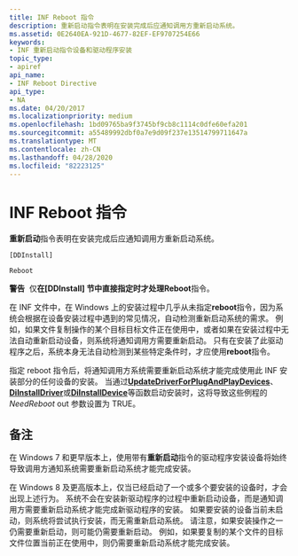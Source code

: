 ```yaml
---
title: INF Reboot 指令
description: 重新启动指令表明在安装完成后应通知调用方重新启动系统。
ms.assetid: 0E2640EA-921D-4677-82EF-EF9707254E66
keywords:
- INF 重新启动指令设备和驱动程序安装
topic_type:
- apiref
api_name:
- INF Reboot Directive
api_type:
- NA
ms.date: 04/20/2017
ms.localizationpriority: medium
ms.openlocfilehash: 1bd09765ba9f3745bf9cb8c1114c0dfe60efa201
ms.sourcegitcommit: a55489992dbf0a7e9d09f237e13514799711647a
ms.translationtype: MT
ms.contentlocale: zh-CN
ms.lasthandoff: 04/28/2020
ms.locfileid: "82223125"
---
```

# <a name="inf-reboot-directive"></a>INF Reboot 指令

**重新启动**指令表明在安装完成后应通知调用方重新启动系统。

```inf
[DDInstall]
  
Reboot
```

**警告**  仅**在\[DDInstall\] **节中直接指定时才处理**Reboot**指令。

 

在 INF 文件中，在 Windows 上的安装过程中几乎从未指定**reboot**指令，因为系统会根据在设备安装过程中遇到的常见情况，自动检测重新启动系统的需求。 例如，如果文件复制操作的某个目标目标文件正在使用中，或者如果在安装过程中无法自动重新启动设备，则系统将通知调用方需要重新启动。 只有在安装了此驱动程序之后，系统本身无法自动检测到某些特定条件时，才应使用**reboot**指令。

指定 reboot 指令后，将通知调用方系统需要重新启动系统才能完成使用此 INF 安装部分的任何设备的安装。 当通过[**UpdateDriverForPlugAndPlayDevices**](https://docs.microsoft.com/windows/desktop/api/newdev/nf-newdev-updatedriverforplugandplaydevicesa)、 [**DiInstallDriver**](https://docs.microsoft.com/windows/desktop/api/newdev/nf-newdev-diinstalldrivera)或[**DiInstallDevice**](https://docs.microsoft.com/windows/desktop/api/newdev/nf-newdev-diinstalldevice)等函数启动安装时，这将导致这些例程的*NeedReboot* out 参数设置为 TRUE。

<a name="remarks"></a>备注
-------

在 Windows 7 和更早版本上，使用带有**重新启动**指令的驱动程序安装设备将始终导致调用方通知系统需要重新启动系统才能完成安装。

在 Windows 8 及更高版本上，仅当已经启动了一个或多个要安装的设备时，才会出现上述行为。 系统不会在安装新驱动程序的过程中重新启动设备，而是通知调用方需要重新启动系统才能完成新驱动程序的安装。 如果要安装的设备当前未启动，则系统将尝试执行安装，而无需重新启动系统。 请注意，如果安装操作之一仍需要重新启动，则可能仍需要重新启动。 例如，如果要复制的某个文件的目标文件位置当前正在使用中，则仍需要重新启动系统才能完成安装。

 

 





